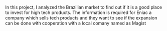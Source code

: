 In this project, I analyzed the Brazilian market to find out if it is a good place to invest for high tech products. The information is required for Eniac a company which sells tech products and they want to see if the expansion can be done with cooperation with a local comany named as Magist
